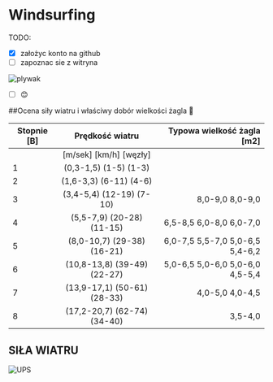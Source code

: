 # Windsurfing

TODO:

- [x] założyc konto na github
- [ ] zapoznac sie z witryna

![plywak](https://prezentmarzen.com/blog/wp-content/uploads/2015/04/Karon-Beach-Hotel-Windsurfing.jpg)

- [ ] :blush:

##Ocena siły wiatru i właściwy dobór wielkości żagla  :raised_hands:

|Stopnie [B]|Prędkość wiatru|Typowa wielkość żagla [m2]|
|----------|:-------------:|------:|
||[m/sek] [km/h]  [węzły]| |[Deskipowyżej 140l]  [Deski 115-130l]  [Deski 95-115l]  [Deski poniżej 95l]|
| 1 |(0,3-1,5) (1-5) (1-3)|   |         -          |
| 2 |(1,6-3,3) (6-11) (4-6)|  |        -           |
| 3 |(3,4-5,4) (12-19) (7-10)| 8,0-9,0 8,0-9,0 |
| 4 |(5,5-7,9) (20-28) (11-15)|6,5-8,5 6,0-8,0 6,0-7,0|
| 5 |(8,0-10,7) (29-38) (16-21) |6,0-7,5 5,5-7,0 5,0-6,5 5,4-6,2|
| 6 |(10,8-13,8) (39-49) (22-27)|5,0-6,5 5,0-6,0 5,0-6,0 4,5-5,4|
| 7 |(13,9-17,1) (50-61) (28-33)   |4,0-5,0 4,0-4,5 |
| 8 |(17,2-20,7) (62-74) (34-40)  |3,5-4,0 |





## SIŁA WIATRU

![UPS](https://media.giphy.com/media/cAYRqOgjncVqw/giphy.gif)
